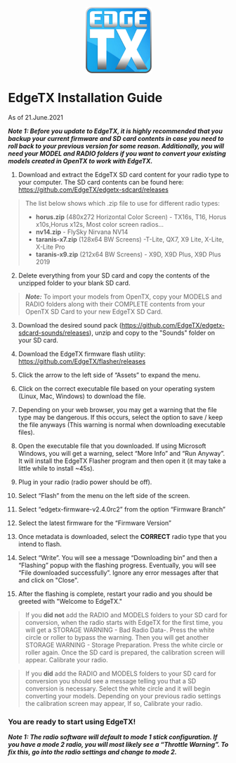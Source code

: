 <p align="center">
<a href="url"><img src="https://github.com/EdgeTX/edgetx.github.io/blob/master/images/edgetx-v2.png" align="center" height="150" width="150" ></a>

# EdgeTX Installation Guide
As of 21.June.2021


_**Note 1: Before you update to EdgeTX, it is highly recommended that you backup your current firmware and SD card contents in case you need to roll back to your previous version for some reason. Additionally, you will need your MODEL and RADIO folders if you want to convert your existing models created in OpenTX to work with EdgeTX.**_


1. Download and extract the EdgeTX SD card content for your radio type to your computer. The SD card contents can be found here: https://github.com/EdgeTX/edgetx-sdcard/releases 


> The list below shows which .zip file to use for different radio types:
> * **horus.zip** (480x272 Horizontal Color Screen) - TX16s, T16, Horus x10s,Horus x12s, Most color screen radios...
> * **nv14.zip** - FlySky Nirvana NV14
> * **taranis-x7.zip** (128x64 BW Screens) -T-Lite, QX7, X9 Lite, X-Lite, X-Lite Pro
> * **taranis-x9.zip** (212x64 BW Screens) - X9D, X9D Plus, X9D Plus 2019

2. Delete everything from your SD card and copy the contents of the unzipped folder to your blank SD card.

> _**Note:**_ To import your models from OpenTX, copy your MODELS and RADIO folders along with their COMPLETE contents from your OpenTX SD Card to your new EdgeTX SD Card.

3. Download the desired sound pack (https://github.com/EdgeTX/edgetx-sdcard-sounds/releases), unzip and copy to the "Sounds" folder on your SD card. 

3. Download the EdgeTX firmware flash utility: https://github.com/EdgeTX/flasher/releases

4. Click the arrow to the left side of “Assets” to expand the menu.

5. Click on the correct executable file based on your operating system (Linux, Mac, Windows) to download the file.

6. Depending on your web browser, you may get a warning that the file type may be dangerous. If this occurs, select the option to save / keep the file 
   anyways (This warning is normal when downloading executable files). 

7. Open the executable file that you downloaded. If using Microsoft Windows, you will get a warning, select “More Info” and “Run Anyway”. It will install 
   the EdgeTX Flasher program and then open it (it may take a little while to install ~45s).

8. Plug in your radio (radio power should be off).

9. Select “Flash” from the menu on the left side of the screen.

10. Select “edgetx-firmware-v2.4.0rc2” from the option “Firmware Branch”

11. Select the latest firmware for the “Firmware Version”

12. Once metadata is downloaded, select the **CORRECT** radio type that you intend to flash.

13. Select “Write”.  You will see a message “Downloading bin” and then a “Flashing” popup with the flashing progress. Eventually, you will see “File downloaded successfully”. Ignore any error messages after that and click on "Close". 

14. After the flashing is complete, restart your radio and you should be greeted with "Welcome to EdgeTX."
 
> If you **did not** add the RADIO and MODELS folders to your SD card for conversion, when the radio starts with EdgeTX for the first time, you will get a STORAGE WARNING - Bad Radio Data-. Press the white circle or roller to bypass the warning. Then you will get another STORAGE WARNING - Storage Preparation. Press the white circle or roller again. Once the SD card is prepared, the calibration screen will appear. Calibrate your radio. 

> If you **did** add the RADIO and MODELS folders to your SD card for conversion you should see a message telling you that a SD conversion is necessary. Select the white circle and it will begin converting your models. Depending on your previous radio settings the calibration screen may appear, If so, Calibrate your radio.

### You are ready to start using EdgeTX!

_**Note 1: The radio software will default to mode 1 stick configuration. If you have a mode 2 radio, you will most likely see a “Throttle Warning”. To fix this, go into the radio settings and change to mode 2.**_



